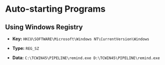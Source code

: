 # Auto-starting Programs

## Using Windows Registry

- **Key:** `HKCU\SOFTWARE\Microsoft\Windows NT\CurrentVersion\Windows`

- **Type:** `REG_SZ`

- **Data:** `C:\TCWIN45\PIPELINE\remind.exe D:\TCWIN45\PIPELINE\remind.exe`
